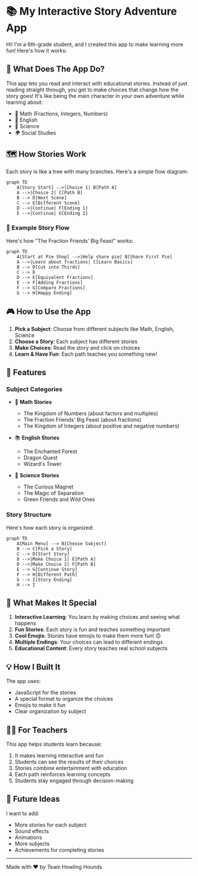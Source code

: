 # 📚 My Interactive Story Adventure App

Hi! I'm a 6th-grade student, and I created this app to make learning more fun! Here's how it works:

## 🎯 What Does The App Do?

This app lets you read and interact with educational stories. Instead of just reading straight through, you get to make choices that change how the story goes! It's like being the main character in your own adventure while learning about:

- 🔢 Math (Fractions, Integers, Numbers)
- 📝 English
- 🧪 Science
- 🌍 Social Studies

## 🗺️ How Stories Work

Each story is like a tree with many branches. Here's a simple flow diagram:

```mermaid
graph TD
    A[Story Start] -->|Choice 1| B[Path A]
    A -->|Choice 2| C[Path B]
    B --> D[Next Scene]
    C --> E[Different Scene]
    D -->|Continue| F[Ending 1]
    E -->|Continue| G[Ending 2]
```

### 📖 Example Story Flow

Here's how "The Fraction Friends' Big Feast" works:

```mermaid
graph TD
    A[Start at Pie Shop] -->|Help share pie| B[Share First Pie]
    A -->|Learn about fractions| C[Learn Basics]
    B --> D[Cut into Thirds]
    C --> D
    D --> E[Equivalent Fractions]
    E --> F[Adding Fractions]
    F --> G[Compare Fractions]
    G --> H[Happy Ending]
```

## 🎮 How to Use the App

1. **Pick a Subject**: Choose from different subjects like Math, English, Science
2. **Choose a Story**: Each subject has different stories
3. **Make Choices**: Read the story and click on choices
4. **Learn & Have Fun**: Each path teaches you something new!

## 📱 Features

### Subject Categories
- 🔢 **Math Stories**
  - The Kingdom of Numbers (about factors and multiples)
  - The Fraction Friends' Big Feast (about fractions)
  - The Kingdom of Integers (about positive and negative numbers)

- 📚 **English Stories**
  - The Enchanted Forest
  - Dragon Quest
  - Wizard's Tower

- 🧪 **Science Stories**
  - The Curious Magnet
  - The Magic of Separation
  - Green Friends and Wild Ones

### Story Structure

Here's how each story is organized:

```mermaid
graph TD
    A[Main Menu] --> B[Choose Subject]
    B --> C[Pick a Story]
    C --> D[Start Story]
    D -->|Make Choice 1| E[Path A]
    D -->|Make Choice 2| F[Path B]
    E --> G[Continue Story]
    F --> H[Different Path]
    G --> I[Story Ending]
    H --> I
```

## 🌟 What Makes It Special

1. **Interactive Learning**: You learn by making choices and seeing what happens
2. **Fun Stories**: Each story is fun and teaches something important
3. **Cool Emojis**: Stories have emojis to make them more fun! 😊
4. **Multiple Endings**: Your choices can lead to different endings
5. **Educational Content**: Every story teaches real school subjects

## 💡 How I Built It

The app uses:
- JavaScript for the stories
- A special format to organize the choices
- Emojis to make it fun
- Clear organization by subject

## 👩‍🏫 For Teachers

This app helps students learn because:
1. It makes learning interactive and fun
2. Students can see the results of their choices
3. Stories combine entertainment with education
4. Each path reinforces learning concepts
5. Students stay engaged through decision-making

## 🎉 Future Ideas

I want to add:
- More stories for each subject
- Sound effects
- Animations
- More subjects
- Achievements for completing stories

---
Made with ❤️ by Team Howling Hounds
